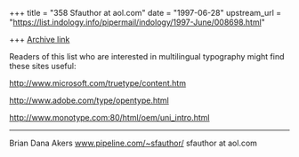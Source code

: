 +++
title = "358 Sfauthor at aol.com"
date = "1997-06-28"
upstream_url = "https://list.indology.info/pipermail/indology/1997-June/008698.html"

+++
[Archive link](https://list.indology.info/pipermail/indology/1997-June/008698.html)

Readers of this list who are interested in multilingual typography might find
these sites useful:

http://www.microsoft.com/truetype/content.htm

http://www.adobe.com/type/opentype.html

http://www.monotype.com:80/html/oem/uni_intro.html


--------------------
Brian Dana Akers
www.pipeline.com/~sfauthor/
sfauthor at aol.com





